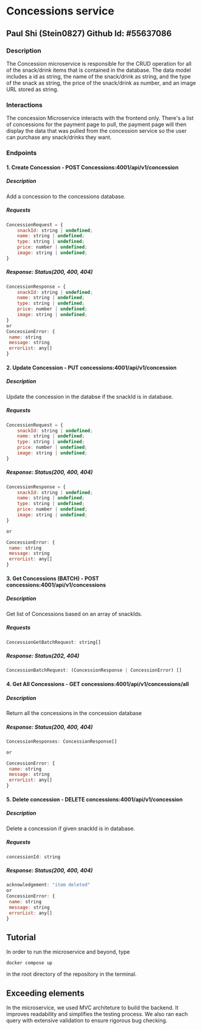 # Concessions service

## Paul Shi (Stein0827) Github Id: #55637086

### Description

The Concession microservice is responsible for the CRUD operation for all of the snack/drink items that is contained in the database. The data model includes a id as string, the name of the snack/drink as string, and the type of the snack as string, the price of the snack/drink as number, and an image URL stored as string.

### Interactions

The concession Microservice interacts with the frontend only. There's a list of concessions for the payment page to pull, the payment page will then display the data that was pulled from the concession service so the user can purchase any snack/drinks they want.

### Endpoints

#### 1. Create Concession - POST Concessions:4001/api/v1/concession

##### Description

Add a concession to the concessions database.

##### Requests

```js
ConcessionRequest = {
    snackId: string | undefined;
    name: string | undefined;
    type: string | undefined; 
    price: number | undefined;
    image: string | undefined;
}
```

##### Response: Status(200, 400, 404)

```js
ConcessionResponse = {
    snackId: string | undefined;
    name: string | undefined;
    type: string | undefined; 
    price: number | undefined;
    image: string | undefined;
}
or
ConcessionError: {
 name: string
 message: string
 errorList: any[]
}
```

#### 2. Update Concession - PUT concessions:4001/api/v1/concession

##### Description

Update the concession in the databse if the snackId is in database.

##### Requests

```js
ConcessionRequest = {
    snackId: string | undefined;
    name: string | undefined;
    type: string | undefined; 
    price: number | undefined;
    image: string | undefined;
}
```

##### Response: Status(200, 400, 404)

```js
ConcessionResponse = {
    snackId: string | undefined;
    name: string | undefined;
    type: string | undefined; 
    price: number | undefined;
    image: string | undefined;
}

or

ConcessionError: {
 name: string
 message: string
 errorList: any[]
}
```

#### 3. Get Concessions (BATCH) - POST concessions:4001/api/v1/concessions

##### Description

Get list of Concessions based on an array of snackIds.

##### Requests

```js
ConcessionGetBatchRequest: string[]
```

##### Response: Status(202, 404)

```js
ConcessionBatchRequest: (ConcessionResponse | ConcessionError) []
```

#### 4. Get All Concessions - GET concessions:4001/api/v1/concessions/all

##### Description

Return all the concessions in the concession database

##### Response: Status(200, 400, 404)

```js
ConcessionResponses: ConcessionResponse[]

or

ConcessionError: {
 name: string
 message: string
 errorList: any[]
}
```

#### 5. Delete concession - DELETE concessions:4001/api/v1/concession

##### Description

Delete a concession if given snackId is in database.

##### Requests

```js
concessionId: string
```

##### Response: Status(200, 400, 404)

```js
acknowledgement: "item deleted"
or
ConcessionError: {
 name: string
 message: string
 errorList: any[]
}
```

## Tutorial

In order to run the microservice and beyond, type

```
docker compose up
```

in the root directory of the repository in the terminal.

## Exceeding elements

In the microservice, we used MVC architeture to build the backend. It improves readability and simplifies the testing process. We also ran each query with extensive validation to ensure rigorous bug checking. 
